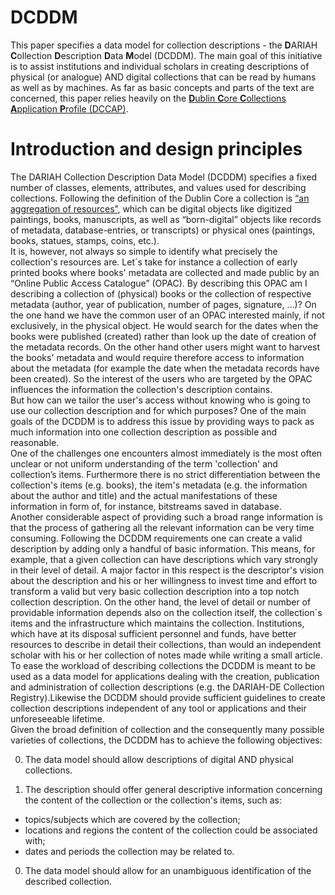 # DCDDM
This paper specifies a data model for collection descriptions - the **D**ARIAH **C**ollection **D**escription **D**ata **M**odel (DCDDM). The main goal of this initiative is to assist institutions and individual scholars in creating descriptions of physical (or analogue) AND digital collections that can be read by humans as well as by machines. As far as basic concepts and parts of the text are concerned, this paper relies heavily on the <a href="http://dublincore.org/groups/collections/collection-application-profile/">**D**ublin **C**ore **C**ollections **A**pplication **P**rofile (DCCAP)</a>.  

# Introduction and design principles
The DARIAH Collection Description Data Model (DCDDM) specifies a fixed number of classes, elements, attributes, and values used for describing collections. Following the definition of the Dublin Core a collection is <a href="http://purl.org/dc/dcmitype/Collection">“an aggregation of resources”</a>, which can be digital objects like digitized paintings, books, manuscripts, as well as “born-digital” objects like records of metadata, database-entries, or transcripts) or physical ones (paintings, books, statues, stamps, coins, etc.).  
It is, however, not always so simple to identify what precisely the collection's resources are. Let´s take for instance a collection of early printed books where books' metadata are collected and made public by an “Online Public Access Catalogue” (OPAC). By describing this OPAC am I describing a collection of (physical) books or the collection of respective metadata (author, year of publication, number of pages, signature, …)?  On the one hand we have the common user of an OPAC interested mainly, if not exclusively, in the physical object. He would search for the dates when the books were published (created) rather than look up the date of creation of the metadata records. On the other hand other users might want to harvest the books' metadata and would require therefore access to information about the metadata (for example the date when the metadata records have been created). So the interest of the users who are targeted by the OPAC influences the information the collection's description contains.  
But how can we tailor the user's access without knowing who is going to use our collection description and for which purposes? One of the main goals of the DCDDM is to address this issue by providing ways to pack as much information into one collection description as possible and reasonable.  
One of the challenges one encounters almost immediately is the most often unclear or not uniform understanding of the term 'collection' and collection’s items. Furthermore there is no strict differentiation between the collection's items (e.g. books), the item's metadata (e.g. the information about the author and title) and the actual manifestations of these information in form of, for instance, bitstreams saved in database.  
Another considerable aspect of providing such a broad range information is that the process of gathering all the relevant information can be very time consuming. Following the DCDDM requirements one can create a valid description by adding only a handful of basic information. This means, for example, that a given collection can have descriptions which vary strongly in their level of detail.  A major factor in this respect is the descriptor's vision about the description and his or her willingness to invest time and effort to transform a valid but very basic collection description into a top notch collection description. 
On the other hand, the level of detail or number of providable information depends also on the collection itself, the collection´s items and the infrastructure which maintains the collection. Institutions, which have at its disposal sufficient personnel and funds, have better resources to describe in detail their collections, than would an independent scholar with his or her collection of notes made while writing a small article.  
To ease the workload of describing collections the DCDDM is meant to be used as a data model for applications dealing with the creation, publication and administration of collection descriptions (e.g. the DARIAH-DE Collection Registry).Likewise the DCDDM should provide sufficient guidelines to create collection descriptions independent of any tool or applications and their unforeseeable lifetime.  
Given the broad definition of collection and the consequently many possible varieties of collections, the DCDDM has to achieve the following objectives:  

0. The data model should allow descriptions of digital AND physical collections.  

0. The description should offer general descriptive information concerning the content of the collection or the collection's items, such as:  

* topics/subjects which are covered by the collection;  
* locations and regions the content of the collection could be associated with;  
* dates and periods the collection may be related to.  

0. The data model should allow for an unambiguous identification of the described collection.